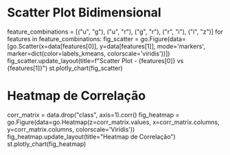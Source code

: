 # Scatter Plot Bidimensional
feature_combinations = [("u", "g"), ("u", "r"), ("g", "r"), ("r", "i"), ("i", "z")]
for features in feature_combinations:
    fig_scatter = go.Figure(data=[go.Scatter(x=data[features[0]], y=data[features[1]], mode='markers',
 marker=dict(color=labels_kmeans, colorscale='viridis'))])
    fig_scatter.update_layout(title=f"Scatter Plot - {features[0]} vs {features[1]}")
    st.plotly_chart(fig_scatter)

# Heatmap de Correlação
corr_matrix = data.drop("class", axis=1).corr()
fig_heatmap = go.Figure(data=go.Heatmap(z=corr_matrix.values, x=corr_matrix.columns, y=corr_matrix.columns,
                                        colorscale='Viridis'))
fig_heatmap.update_layout(title="Heatmap de Correlação")
st.plotly_chart(fig_heatmap)


